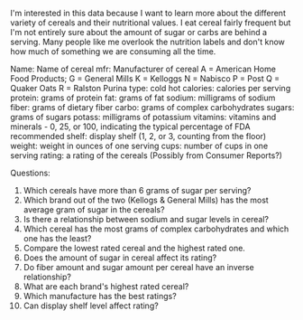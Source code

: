 I'm interested in this data because I want to learn more about the different variety of cereals and their nutritional values. I eat cereal fairly frequent but I'm not entirely sure about the amount of sugar or carbs are behind a serving. Many people like me overlook the nutrition labels and don't know how much of something we are consuming all the time.  


Name: Name of cereal
mfr: Manufacturer of cereal
A = American Home Food Products;
G = General Mills
K = Kelloggs
N = Nabisco
P = Post
Q = Quaker Oats
R = Ralston Purina
type:
cold
hot
calories: calories per serving
protein: grams of protein
fat: grams of fat
sodium: milligrams of sodium
fiber: grams of dietary fiber
carbo: grams of complex carbohydrates
sugars: grams of sugars
potass: milligrams of potassium
vitamins: vitamins and minerals - 0, 25, or 100, indicating the typical percentage of FDA recommended
shelf: display shelf (1, 2, or 3, counting from the floor)
weight: weight in ounces of one serving
cups: number of cups in one serving
rating: a rating of the cereals (Possibly from Consumer Reports?)


Questions:
1) Which cereals have more than 6 grams of sugar per serving?
2) Which brand out of the two (Kellogs & General Mills) has the most average gram of sugar in the cereals?
3) Is there a relationship between sodium and sugar levels in cereal?
4) Which cereal has the most grams of complex carbohydrates and which one has the least?
5) Compare the lowest rated cereal and the highest rated one.
6) Does the amount of sugar in cereal affect its rating?
7) Do fiber amount and sugar amount per cereal have an inverse relationship?
8) What are each brand's highest rated cereal?
9) Which manufacture has the best ratings?
10) Can display shelf level affect rating?